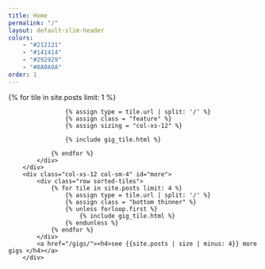 ```yaml
---
title: Home
permalink: "/"
layout: default-slim-header
colors: 
    - "#212121"
    - "#141414"
    - "#292929"
    - "#0A0A0A"
order: 1
---
```


<div id="gigs" >
    <div class="container-fluid gigs">
        <div class="row">
            <div class="col-xs-12 col-sm-8">
                <div class="row sorted-tiles">
                {% for tile in site.posts limit: 1 %}

                    {% assign type = tile.url | split: '/' %}
                    {% assign class = "feature" %}
                    {% assign sizing = "col-xs-12" %}

                    {% include gig_tile.html %}
                    
                {% endfor %}
            </div>
        </div>
        <div class="col-xs-12 col-sm-4" id="more">
            <div class="row sorted-tiles">
                {% for tile in site.posts limit: 4 %}
                    {% assign type = tile.url | split: '/' %}
                    {% assign class = "bottom thinner" %}
                    {% unless forloop.first %}
                        {% include gig_tile.html %}
                    {% endunless %}
                {% endfor %}
            </div>
            <a href="/gigs/"><h4>see {{site.posts | size | minus: 4}} more gigs </h4></a>
        </div>
</div>
